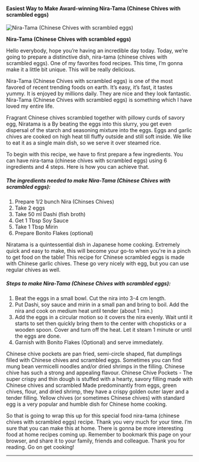             

#### Easiest Way to Make Award-winning Nira-Tama (Chinese Chives with scrambled eggs)

![Nira-Tama (Chinese Chives with scrambled eggs)](https://img-global.cpcdn.com/recipes/7632a816ffa99ea6/751x532cq70/nira-tama-chinese-chives-with-scrambled-eggs-recipe-main-photo.jpg)

**Nira-Tama (Chinese Chives with scrambled eggs)**

Hello everybody, hope you’re having an incredible day today. Today, we’re going to prepare a distinctive dish, nira-tama (chinese chives with scrambled eggs). One of my favorites food recipes. This time, I’m gonna make it a little bit unique. This will be really delicious.

Nira-Tama (Chinese Chives with scrambled eggs) is one of the most favored of recent trending foods on earth. It’s easy, it’s fast, it tastes yummy. It is enjoyed by millions daily. They are nice and they look fantastic. Nira-Tama (Chinese Chives with scrambled eggs) is something which I have loved my entire life.

Fragrant Chinese chives scrambled together with pillowy curds of savory egg, Niratama is a By beating the eggs into this slurry, you get even dispersal of the starch and seasoning mixture into the eggs. Eggs and garlic chives are cooked on high heat till fluffy outside and still soft inside. We like to eat it as a single main dish, so we serve it over steamed rice.

To begin with this recipe, we have to first prepare a few ingredients. You can have nira-tama (chinese chives with scrambled eggs) using 6 ingredients and 4 steps. Here is how you can achieve that.

##### The ingredients needed to make Nira-Tama (Chinese Chives with scrambled eggs):

1.  Prepare 1/2 bunch Nira (Chinses Chives)
2.  Take 2 eggs
3.  Take 50 ml Dashi (fish broth)
4.  Get 1 Tbsp Soy Sauce
5.  Take 1 Tbsp Mirin
6.  Prepare Bonito Flakes (optional)

Niratama is a quintessential dish in Japanese home cooking. Extremely quick and easy to make, this will become your go-to when you're in a pinch to get food on the table! This recipe for Chinese scrambled eggs is made with Chinese garlic chives. These go very nicely with egg, but you can use regular chives as well.

##### Steps to make Nira-Tama (Chinese Chives with scrambled eggs):

1.  Beat the eggs in a small bowl. Cut the nira into 3-4 cm length.
2.  Put Dashi, soy sauce and mirin in a small pan and bring to boil. Add the nira and cook on medium heat until tender (about 1 min.)
3.  Add the eggs in a circular motion so it covers the nira evenly. Wait until it starts to set then quickly bring them to the center with chopsticks or a wooden spoon. Cover and turn off the heat. Let it steam 1 minute or until the eggs are done.
4.  Garnish with Bonito Flakes (Optional) and serve immediately.

Chinese chive pockets are pan fried, semi-circle shaped, flat dumplings filled with Chinese chives and scrambled eggs. Sometimes you can find mung bean vermicelli noodles and/or dried shrimps in the filling. Chinese chive has such a strong and appealing flavour. Chinese Chive Pockets - The super crispy and thin dough is stuffed with a hearty, savory filling made with Chinese chives and scrambled Made predominantly from eggs, green chives, flour, and dried shrimp, they have a crispy golden outer layer and a tender filling. Yellow chives (or sometimes Chinese chives) with standard egg is a very popular and humble dish for Chinese home cooking.

So that is going to wrap this up for this special food nira-tama (chinese chives with scrambled eggs) recipe. Thank you very much for your time. I’m sure that you can make this at home. There is gonna be more interesting food at home recipes coming up. Remember to bookmark this page on your browser, and share it to your family, friends and colleague. Thank you for reading. Go on get cooking!

* * *